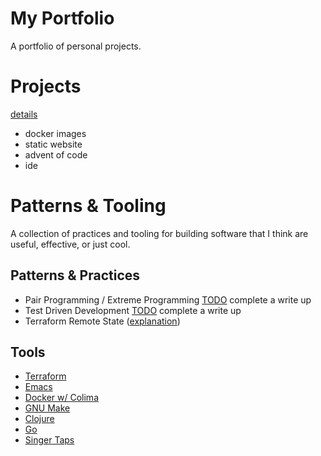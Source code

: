 # My Portfolio
A portfolio of personal projects.

# Projects
[details](https://github.com/kspeer825/portfolio/tree/main/projects/#projects)

 - docker images
 - static website
 - advent of code
 - ide



# Patterns & Tooling
A collection of practices and tooling for building software that I think are useful, effective, or just cool.

## Patterns & Practices
 - Pair Programming / Extreme Programming [TODO]() complete a write up
 - Test Driven Development [TODO]() complete a write up
 - Terraform Remote State ([explanation](https://github.com/kspeer825/portfolio/tree/main/projects/website/infra/remote-state#terraform-remote-state-bucket))

## Tools
 - [Terraform](https://developer.hashicorp.com/terraform/intro)
 - [Emacs](https://emacsrocks.com/)
 - [Docker w/ Colima](https://github.com/abiosoft/colima)
 - [GNU Make](https://www.gnu.org/software/make/manual/make.html#Simple-Makefile)
 - [Clojure](https://clojure.org/)
 - [Go](https://go.dev/play/)
 - [Singer Taps](https://github.com/singer-io/getting-started)
